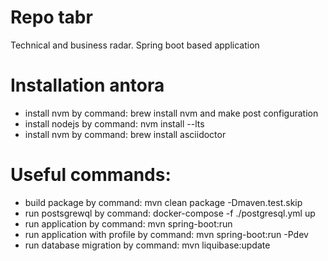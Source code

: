 # Repo tabr
Technical and business radar. Spring boot based application

# Installation antora
* install nvm by command: brew install nvm and make post configuration
* install nodejs by command: nvm install --lts
* install nvm by command: brew install asciidoctor

# Useful commands:
* build package by command: mvn clean package -Dmaven.test.skip
* run postsgrewql by command: docker-compose -f ./postgresql.yml up
* run application by command: mvn spring-boot:run
* run application with profile by command:  mvn spring-boot:run -Pdev
* run database migration by command: mvn liquibase:update
